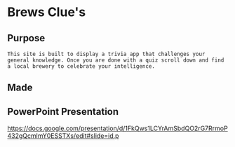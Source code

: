 # Brews Clue's 

## Purpose 
    This site is built to display a trivia app that challenges your general knowledge. Once you are done with a quiz scroll down and find a local brewery to celebrate your intelligence. 

## Made


## PowerPoint Presentation 
https://docs.google.com/presentation/d/1FkQws1LCYrAmSbdQO2rG7RrmoP432gQcmlmY0ESSTXs/edit#slide=id.p